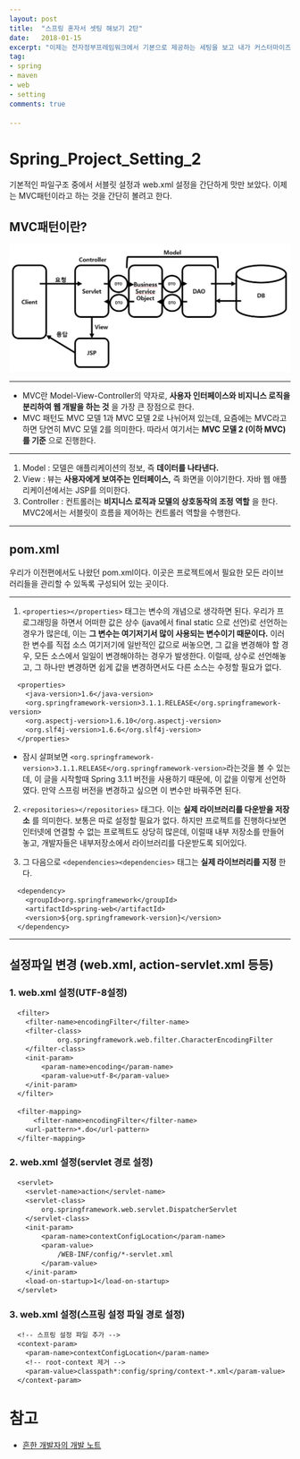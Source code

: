 ```yaml
---
layout: post
title:  "스프링 혼자서 셋팅 해보기 2탄"
date:   2018-01-15
excerpt: "이제는 전자정부프레임워크에서 기본으로 제공하는 세팅을 보고 내가 커스터마이즈를 해보고 싶다."
tag:
- spring
- maven
- web
- setting
comments: true

---
```


**Spring_Project_Setting_2**
===

기본적인 파일구조 중에서 서블릿 설정과 web.xml 설정을 간단하게 맛만 보았다. 이제는 MVC패턴이라고 하는 것을 간단히 볼려고 한다.

## MVC패턴이란?

![mvc패턴 그림](https://raw.githubusercontent.com/SeonHyungJo/SeonHyungJo.github.io/2ef6a726552cbc76d913466def8fe6bdbcbc07f9/assets/img/spring/MVCPattern.JPG)

---

  - MVC란 Model-View-Controller의 약자로, **사용자 인터페이스와 비지니스 로직을 분리하여 웹 개발을 하는 것** 을 가장 큰 장점으로 한다.
  - MVC 패턴도 MVC 모델 1과 MVC 모델 2로 나뉘어져 있는데, 요즘에는 MVC라고 하면 당연히 MVC 모델 2를 의미한다. 따라서 여기서는 **MVC 모델 2 (이하 MVC)를 기준** 으로 진행한다.

---

  1. Model : 모델은 애플리케이션의 정보, 즉 **데이터를 나타낸다.**
  2. View : 뷰는 **사용자에게 보여주는 인터페이스,** 즉 화면을 이야기한다. 자바 웹 애플리케이션에서는 JSP를 의미한다.
  3. Controller : 컨트롤러는 **비지니스 로직과 모델의 상호동작의 조정 역할** 을 한다. MVC2에서는 서블릿이 흐름을 제어하는 컨트롤러 역할을 수행한다.

---

## pom.xml

우리가 이전편에서도 나왔던 pom.xml이다. 이곳은 프로젝트에서 필요한 모든 라이브러리들을 관리할 수 있독록 구성되어 있는 곳이다.

---

  1. `<properties></properties>` 태그는 변수의 개념으로 생각하면 된다. 우리가 프로그래밍을 하면서 어떠한 값은 상수 (java에서 final static 으로 선언)로 선언하는 경우가 많은데, 이는 **그 변수는 여기저기서 많이 사용되는 변수이기 때문이다.** 이러한 변수를 직접 소스 여기저기에 일반적인 값으로 써놓으면, 그 값을 변경해야 할 경우, 모든 소스에서 일일이 변경해야하는 경우가 발생한다. 이럴때, 상수로 선언해놓고, 그 하나만 변경하면 쉽게 값을 변경하면서도 다른 소스는 수정할 필요가 없다.

```
  <properties>
    <java-version>1.6</java-version>
    <org.springframework-version>3.1.1.RELEASE</org.springframework-version>
    <org.aspectj-version>1.6.10</org.aspectj-version>
    <org.slf4j-version>1.6.6</org.slf4j-version>
  </properties>
```

  - 잠시 살펴보면 `<org.springframework-version>3.1.1.RELEASE</org.springframework-version>`라는것을 볼 수 있는데, 이 글을 시작할때 Spring 3.1.1 버전을 사용하기 때문에, 이 값을 이렇게 선언하였다. 만약 스프링 버전을 변경하고 싶으면 이 변수만 바꿔주면 된다.

  2. `<repositories></repositories>` 태그다. 이는 **실제 라이브러리를 다운받을 저장소** 를 의미한다. 보통은 따로 설정할 필요가 없다. 하지만 프로젝트를 진행하다보면 인터넷에 연결할 수 없는 프로젝트도 상당히 많은데, 이럴때 내부 저장소를 만들어놓고, 개발자들은 내부저장소에서 라이브러리를 다운받도록 되어있다.

  3. 그 다음으로 `<dependencies><dependencies>` 태그는 **실제 라이브러리를 지정** 한다.

```
  <dependency>
    <groupId>org.springframework</groupId>
    <artifactId>spring-web</artifactId>
    <version>${org.springframework-version}</version>
  </dependency>
```

---

## 설정파일 변경 (web.xml, action-servlet.xml 등등)

### 1. web.xml 설정(UTF-8설정)

```
  <filter>
    <filter-name>encodingFilter</filter-name>
    <filter-class>
            org.springframework.web.filter.CharacterEncodingFilter
    </filter-class>
    <init-param>
        <param-name>encoding</param-name>
        <param-value>utf-8</param-value>
    </init-param>
  </filter>

  <filter-mapping>
      <filter-name>encodingFilter</filter-name>
    <url-pattern>*.do</url-pattern>
  </filter-mapping>
```

### 2. web.xml 설정(servlet 경로 설정)

```
  <servlet>
    <servlet-name>action</servlet-name>
    <servlet-class>
        org.springframework.web.servlet.DispatcherServlet
    </servlet-class>
    <init-param>
        <param-name>contextConfigLocation</param-name>
        <param-value>
            /WEB-INF/config/*-servlet.xml
        </param-value>
    </init-param>
    <load-on-startup>1</load-on-startup>
  </servlet>
```

### 3. web.xml 설정(스프링 설정 파일 경로 설정)

```
  <!-- 스프링 설정 파일 추가 -->
  <context-param>
    <param-name>contextConfigLocation</param-name>
    <!-- root-context 제거 -->
    <param-value>classpath*:config/spring/context-*.xml</param-value>
  </context-param>
```

# 참고
 - [흔한 개발자의  개발 노트](http://addio3305.tistory.com/41?category=772645)
